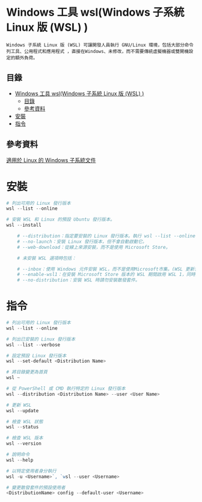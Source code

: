 # Windows 工具 wsl(Windows 子系統 Linux 版 (WSL) )

```
Windows 子系統 Linux 版 (WSL) 可讓開發人員執行 GNU/Linux 環境，包括大部分命令列工具、公用程式和應用程式 ，直接在Windows、未修改，而不需要傳統虛擬機器或雙開機設定的額外負荷。
```

## 目錄

- [Windows 工具 wsl(Windows 子系統 Linux 版 (WSL) )](#windows-工具-wslwindows-子系統-linux-版-wsl-)
	- [目錄](#目錄)
	- [參考資料](#參考資料)
- [安裝](#安裝)
- [指令](#指令)

## 參考資料

[適用於 Linux 的 Windows 子系統文件](https://learn.microsoft.com/zh-tw/windows/wsl/)

# 安裝

```PowerShell
# 列出可用的 Linux 發行版本
wsl --list --online

# 安裝 WSL 和 Linux 的預設 Ubuntu 發行版本。
wsl --install

	# --distribution：指定要安裝的 Linux 發行版本。執行 wsl --list --online 來尋找可用的散發套件。
	# --no-launch：安裝 Linux 發行版本，但不會自動啟動它。
	# --web-download：從線上來源安裝，而不是使用 Microsoft Store。

	# 未安裝 WSL 選項時包括：

	# --inbox：使用 Windows 元件安裝 WSL，而不是使用Microsoft市集。(WSL 更新會透過 Windows 更新接收，而不是透過市集) 依可用方式推送。
	# --enable-wsl1：在安裝 Microsoft Store 版本的 WSL 期間啟用 WSL 1，同時啟用 「Windows 子系統 Linux 版」 選擇性元件。
	# --no-distribution：安裝 WSL 時請勿安裝散發套件。
```

# 指令

```PowerShell
# 列出可用的 Linux 發行版本
wsl --list --online

# 列出已安裝的 Linux 發行版本
wsl --list --verbose

# 設定預設 Linux 發行版本
wsl --set-default <Distribution Name>

# 將目錄變更為首頁
wsl ~

# 從 PowerShell 或 CMD 執行特定的 Linux 發行版本
wsl --distribution <Distribution Name> --user <User Name>

# 更新 WSL
wsl --update

# 檢查 WSL 狀態
wsl --status

# 檢查 WSL 版本
wsl --version

# 說明命令
wsl --help

# 以特定使用者身分執行
wsl -u <Username>`, `wsl --user <Username>

# 變更散發套件的預設使用者
<DistributionName> config --default-user <Username>
```
